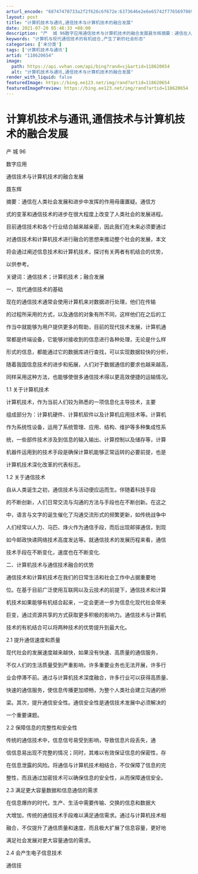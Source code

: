 ```yaml
---
arturl_encode: "68747470733a2f2f626c6f672e:6373646e2e6e65742f77656978696e5f32363936393936372f:61727469636c652f64657461696c732f313138363230363534"
layout: post
title: "计算机技术与通讯,通信技术与计算机技术的融合发展"
date: 2021-07-20 05:48:33 +08:00
description: "产  城 96数字应用通信技术与计算机技术的融合发展聂东辉摘要：通信在人类社会发展和进步中发挥的作用"
keywords: "计算机与现代通信技术的有机结合,产生了新的社会形态"
categories: ['未分类']
tags: ['计算机技术与通讯']
artid: "118620654"
image:
  path: https://api.vvhan.com/api/bing?rand=sj&artid=118620654
  alt: "计算机技术与通讯,通信技术与计算机技术的融合发展"
render_with_liquid: false
featuredImage: https://bing.ee123.net/img/rand?artid=118620654
featuredImagePreview: https://bing.ee123.net/img/rand?artid=118620654
---
```


# 计算机技术与通讯,通信技术与计算机技术的融合发展

产 城 96

数字应用

通信技术与计算机技术的融合发展

聂东辉

摘要：通信在人类社会发展和进步中发挥的作用毋庸置疑。通信方

式的变革和通信技术的进步在很大程度上改变了人类社会的发展进程。

目前通信技术和各个行业结合越来越亲密，因此我们在未来必须要通过

对通信技术和计算机技术进行融合的思想来推动整个社会的发展，本文

将会通过阐述信息技术和计算机技术，探讨有关两者有机结合的优势，

以供参考。

关键词：通信技术；计算机技术；融合发展

一、现代通信技术的基础

现在的通信技术通常会使用计算机来对数据进行处理，他们在传输

的过程所采用的方式，以及通信的对象有所不同，这样他们在之后的工

作当中就能够为用户提供更多的帮助，目前的现代技术发展，计算机通

常都是终端设备，它能够对接收到的信息进行各种处理，无论是什么样

形式的信息，都能通过它的数据库进行查找，可以实现数据较快的分析，

随着我国信息技术的进步和拓展，人们对于数据通信的要求也越来越高，

同样采用这种方法，也能够使很多通信技术得以更高效便捷的运输情况。

1.1 关于计算机技术

计算机技术，作为当前人们较为熟悉的一项信息化主导技术，主要

组成部分为：计算机硬件、计算机软件以及计算机应用技术等。计算机

作为系统性设备，运用了系统管理、应用、结构、维护等多种集成性系

统，一些部件技术涉及到信息的输入输出、计算控制以及储存等，计算

机器件运用到的技术手段是确保计算机能够正常运转的必要前提，也是

计算机技术深化改革的代表标志。

1.2 关于通信技术

自从人类诞生之初，通信技术与活动便应运而生。伴随着科技手段

的不断创新，人们日常交流与沟通的方法与手段也在不断创新。在这之

中，语言与文字的诞生催化了沟通交流形式的频繁更新，如传统战争中

人们经常以人力、马匹、烽火作为通信手段，而后出现邮驿通信，到现

如今邮政快递网络技术高度发达等。就通信技术的发展历程来看，通信

技术手段在不断变化，速度也在不断变化.

二、计算机技术与通信技术融合的优势

通信技术和计算机技术在我们的日常生活和社会工作中占据重要地

位。在基于目前广泛使用互联网以及云技术的前提下，通信技术和计算

机技术如果能够有机结合起来，一定会更进一步为信息化现代社会带来

巨变，通过资源共享的方式获取更多积极的影响力。通信技术与计算机

技术的有机结合可以将两种技术的优势提升到最大化。

2.1 提升通信速度和质量

现代社会的发展速度越来越快，如果没有快速、高质量的通信服务，

不仅人们的生活质量受到严重影响，许多重要业务也无法开展，许多行

业会停滞不前。通过与计算机技术深度融合，许多行业可以获得高质量、

快速的通信服务，使信息传播更加顺畅，为整个人类社会建立沟通的桥

梁。其次，提升通信安全性。通信安全性是通信技术发展中必须解决的

一个重要课题。

2.2 保障信息的完整性和安全性

传统的通信技术中，信息信号易受到影响，导致信息片段丢失，通

信信息易出现不完整的情况；同时，其难以有效保证信息的保密性，存

在信息泄露的风险。将通信与计算机技术相结合，不仅保障了信息的完

整性，而且通过加密技术可以确保信息的安全性，从而保障通信安全。

2.3 满足更大容量数据和信息通信的需求

在信息爆炸的时代，生产、生活中需要传输、交换的信息和数据大

大增加，传统的通信技术手段难以满足通信需求。通过与计算机技术相

融合，不仅提升了通信质量和速度，而且极大扩展了信息容量，更好地

满足社会发展对更大容量通信的需求。

2.4 会产生电子信息技术

通信技